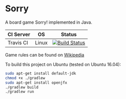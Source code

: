 # Sorry
A board game Sorry! implemented in Java.

| CI Server | OS      | Status |
| --------- | ------- | ------ |
| Travis CI | Linux   | [![Build Status](https://travis-ci.org/yuhang-lin/Sorry.svg?branch=master)](https://travis-ci.org/yuhang-lin/Sorry)| 

Game rules can be found on [Wikipedia](https://en.wikipedia.org/wiki/Sorry!_(game) "Sorry! game")

To build this project on Ubuntu (tested on Ubuntu 16.04):
```bash
sudo apt-get install default-jdk
chmod +x ./gradlew 
sudo apt-get install openjfx
./gradlew build
./gradlew run
```